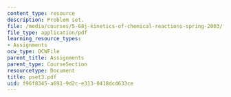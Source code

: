 ```yaml
---
content_type: resource
description: Problem set.
file: /media/courses/5-68j-kinetics-of-chemical-reactions-spring-2003/f96f8345a6919d2ce3130418dcd633ce_pset3.pdf
file_type: application/pdf
learning_resource_types:
- Assignments
ocw_type: OCWFile
parent_title: Assignments
parent_type: CourseSection
resourcetype: Document
title: pset3.pdf
uid: f96f8345-a691-9d2c-e313-0418dcd633ce
---
```

